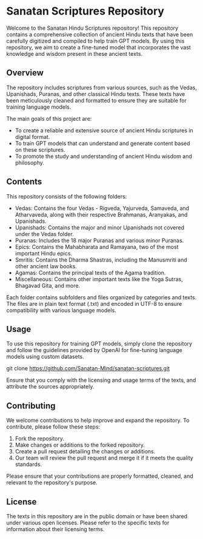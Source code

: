 # Sanatan Scriptures Repository

Welcome to the Sanatan Hindu Scriptures repository! This repository contains a comprehensive collection of ancient Hindu texts that have been carefully digitized and compiled to help train GPT models. By using this repository, we aim to create a fine-tuned model that incorporates the vast knowledge and wisdom present in these ancient texts.

## Overview
The repository includes scriptures from various sources, such as the Vedas, Upanishads, Puranas, and other classical Hindu texts. These texts have been meticulously cleaned and formatted to ensure they are suitable for training language models.

The main goals of this project are:
- To create a reliable and extensive source of ancient Hindu scriptures in digital format.
- To train GPT models that can understand and generate content based on these scriptures.
- To promote the study and understanding of ancient Hindu wisdom and philosophy.

## Contents
This repository consists of the following folders:

- Vedas: Contains the four Vedas - Rigveda, Yajurveda, Samaveda, and Atharvaveda, along with their respective Brahmanas, Aranyakas, and Upanishads.
- Upanishads: Contains the major and minor Upanishads not covered under the Vedas folder.
- Puranas: Includes the 18 major Puranas and various minor Puranas.
- Epics: Contains the Mahabharata and Ramayana, two of the most important Hindu epics.
- Smritis: Contains the Dharma Shastras, including the Manusmriti and other ancient law books.
- Agamas: Contains the principal texts of the Agama tradition.
- Miscellaneous: Contains other important texts like the Yoga Sutras, Bhagavad Gita, and more.

Each folder contains subfolders and files organized by categories and texts. The files are in plain text format (.txt) and encoded in UTF-8 to ensure compatibility with various language models.

## Usage
To use this repository for training GPT models, simply clone the repository and follow the guidelines provided by OpenAI for fine-tuning language models using custom datasets.

git clone https://github.com/Sanatan-Mind/sanatan-scriptures.git


Ensure that you comply with the licensing and usage terms of the texts, and attribute the sources appropriately.

## Contributing
We welcome contributions to help improve and expand the repository. To contribute, please follow these steps:

1. Fork the repository.
2. Make changes or additions to the forked repository.
3. Create a pull request detailing the changes or additions.
4. Our team will review the pull request and merge it if it meets the quality standards.

Please ensure that your contributions are properly formatted, cleaned, and relevant to the repository's purpose.

## License
The texts in this repository are in the public domain or have been shared under various open licenses. Please refer to the specific texts for information about their licensing terms.
